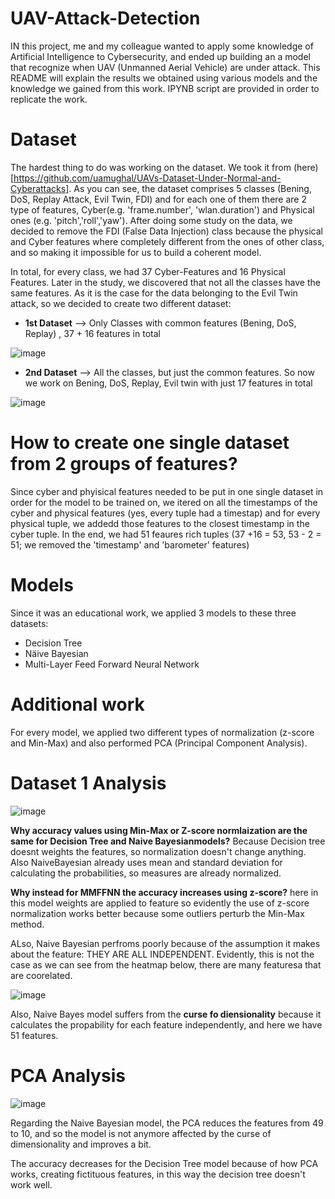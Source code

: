 # UAV-Attack-Detection

IN this project, me and my colleague wanted to apply some knowledge of Artificial Intelligence to Cybersecurity, and ended up building an a model that recognize when UAV (Unmanned Aerial Vehicle) are under attack. This README will explain the results we obtained using various models and the knowledge we gained from this work. IPYNB script are provided in order to replicate the work.


# Dataset

The hardest thing to do was working on the dataset. We took it from (here)[https://github.com/uamughal/UAVs-Dataset-Under-Normal-and-Cyberattacks].
As you can see, the dataset comprises 5 classes (Bening, DoS, Replay Attack, Evil Twin, FDI) and for each one of them there are 2 type of features, Cyber(e.g. 'frame.number', 'wlan.duration') and Physical ones (e.g. 'pitch','roll','yaw'). After doing some study on the data, we decided to remove the FDI (False Data Injection) class because the physical and Cyber features where completely different from the ones of other class, and so making it impossible for us to build a coherent model.

In total, for every class, we had 37 Cyber-Features and 16 Physical Features. Later in the study, we discovered that not all the classes have the same features. As it is the case for the data belonging to the Evil Twin attack, so we decided to create two different dataset:

- **1st Dataset** --> Only Classes with common features (Bening, DoS, Replay) , 37 + 16 features in total
  
![image](https://github.com/user-attachments/assets/637f4456-3482-4753-9608-592057d5fab5)

- **2nd Dataset** --> All the classes, but just the common features. So now we work on Bening, DoS, Replay, Evil twin with just 17 features in total
  
![image](https://github.com/user-attachments/assets/f471ed14-97c6-42e0-87ee-5aeddb1b9d78)




# How to create one single dataset from 2 groups of features?
Since cyber and phyisical features needed to be put in one single dataset in order for the model to be trained on, we itered on all the timestamps of the cyber and physical features (yes, every tuple had a timestap) and for every physical tuple, we addedd those features to the closest timestamp in the cyber tuple. In the end, we had 51 feaures rich tuples (37 +16 = 53, 53 - 2 = 51; we removed the 'timestamp' and 'barometer' features)


# Models
Since it was an educational work, we applied 3 models to these three datasets:
- Decision Tree
- Näive Bayesian
- Multi-Layer Feed Forward Neural Network


# Additional work
For every model, we applied two different types of normalization (z-score and Min-Max) and also performed PCA (Principal Component Analysis).


# Dataset 1 Analysis


![image](https://github.com/user-attachments/assets/1ca48f34-1bb9-4899-a40b-c5a490970234)


**Why accuracy values using Min-Max or Z-score normlaization are the same for Decision Tree and Naive Bayesianmodels?** Because Decision tree doesnt weights the features, so normalization doesn't change anything. Also NaiveBayesian already uses mean and standard deviation for calculating the probabilities, so measures are already normalized.

**Why instead for MMFFNN the accuracy increases  using z-score?** here in this model weights are applied to feature so evidently the use of z-score normalization works better because some outliers perturb the Min-Max method.

ALso, Naive Bayesian perfroms poorly because of the assumption it makes about the feature: THEY ARE ALL INDEPENDENT. Evidently, this is not the case as we can see from the heatmap below, there are many featuresa that are coorelated.

![image](https://github.com/user-attachments/assets/8029d883-bccd-4c67-8c7f-a5be46cb4a8c)



Also, Naive Bayes model suffers from the **curse fo diensionality** because it calculates the propability for each feature independently, and here we have 51 features.

# PCA Analysis

![image](https://github.com/user-attachments/assets/9e61587c-3999-438b-acd7-363779f0096a)


Regarding the Naive Bayesian model, the PCA reduces the features from 49 to 10, and so the model is not anymore affected by the curse of dimensionality and improves a bit.

The accuracy decreases for the Decision Tree model because of how PCA works, creating fictituous features, in this way the decision tree doesn't work well. 


